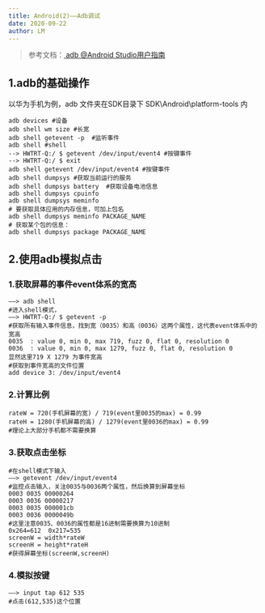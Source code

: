 ```yaml
---
title: Android(2)——Adb调试
date: 2020-09-22
author: LM
---
```


> 参考文档：[ adb @Android Studio用户指南 ](https://developer.android.google.cn/studio/command-line/adb)

## 1.adb的基础操作

以华为手机为例，adb 文件夹在SDK目录下 SDK\Android\platform-tools 内


```shell
adb devices #设备
adb shell wm size #长宽
adb shell getevent -p  #监听事件
adb shell #shell
--> HWTRT-Q:/ $ getevent /dev/input/event4 #按键事件
--> HWTRT-Q:/ $ exit
adb shell getevent /dev/input/event4 #按键事件
adb shell dumpsys #获取当前运行的服务
adb shell dumpsys battery  #获取设备电池信息
adb shell dumpsys cpuinfo
adb shell dumpsys meminfo
# 要获取具体应用的内存信息，可加上包名
adb shell dumpsys meminfo PACKAGE_NAME
# 获取某个包的信息：
adb shell dumpsys package PACKAGE_NAME
```

## 2.使用adb模拟点击

### 1.获取屏幕的事件event体系的宽高

```shell
——> adb shell 
#进入shell模式，
——> HWTRT-Q:/ $ getevent -p
#获取所有输入事件信息，找到宽（0035）和高（0036）这两个属性，这代表event体系中的宽高
0035  : value 0, min 0, max 719, fuzz 0, flat 0, resolution 0
0036  : value 0, min 0, max 1279, fuzz 0, flat 0, resolution 0
显然这里719 X 1279 为事件宽高
#获取到事件宽高的文件位置
add device 3: /dev/input/event4
```

### 2.计算比例

```shell
rateW = 720(手机屏幕的宽) / 719(event里0035的max) = 0.99
rateH = 1280(手机屏幕的高) / 1279(event里0036的max) = 0.99
#理论上大部分手机都不需要换算
```

### 3.获取点击坐标

```shell
#在shell模式下输入
——> getevent /dev/input/event4
#监控点击输入，关注0035与0036两个属性，然后换算到屏幕坐标
0003 0035 00000264
0003 0036 00000217
0003 0035 000001cb
0003 0036 0000049b
#这里注意0035、0036的属性都是16进制需要换算为10进制
0x264=612  0x217=535 
screenW = width*rateW
screenH = height*rateH
#获得屏幕坐标(screenW,screenH)
```

### 4.模拟按键

```shell
——> input tap 612 535
#点击(612,535)这个位置
```

